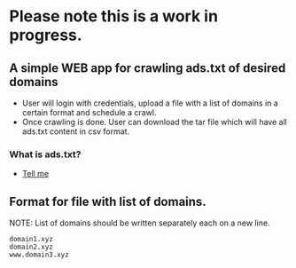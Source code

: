 # Please note this is a work in progress.

## A simple WEB app for crawling ads.txt of desired domains
- User will login with credentials, upload a file with a list of domains in a certain format and schedule a crawl.
- Once crawling is done. User can download the tar file which will have all ads.txt content in csv format.

### What is ads.txt?
- [Tell me](https://github.com/kaustubhd93/adstxt-crawler/wiki/Ads.txt-concepts)  


## Format for file with list of domains.
NOTE: List of domains should be written separately each on a new line.  
```
domain1.xyz  
domain2.xyz  
www.domain3.xyz  
```

